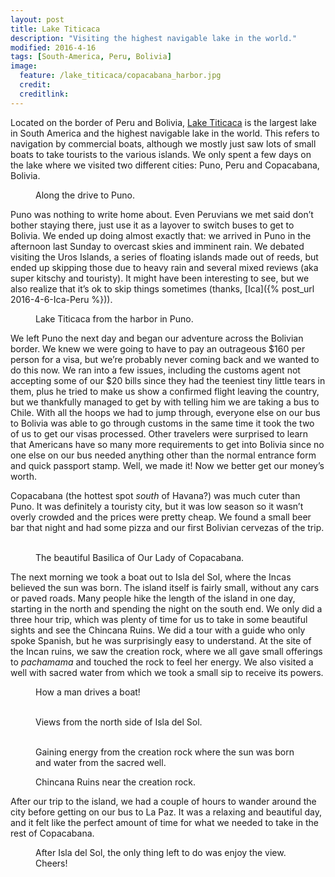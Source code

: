```yaml
---
layout: post
title: Lake Titicaca
description: "Visiting the highest navigable lake in the world."
modified: 2016-4-16
tags: [South-America, Peru, Bolivia]
image:
  feature: /lake_titicaca/copacabana_harbor.jpg
  credit: 
  creditlink: 
---
```


Located on the border of Peru and Bolivia, [Lake Titicaca](https://en.wikipedia.org/wiki/Lake_Titicaca) is the largest lake in South America and the highest navigable lake in the world. This refers to navigation by commercial boats, although we mostly just saw lots of small boats to take tourists to the various islands. We only spent a few days on the lake where we visited two different cities: Puno, Peru and Copacabana, Bolivia. 

<figure>
    <a href="/images/lake_titicaca/bus_ride_to_puno.jpg"><img src="/images/lake_titicaca/bus_ride_to_puno.jpg" alt=""></a>
    <figcaption>Along the drive to Puno.</figcaption>
</figure>

Puno was nothing to write home about. Even Peruvians we met said don’t bother staying there, just use it as a layover to switch buses to get to Bolivia. We ended up doing almost exactly that: we arrived in Puno in the afternoon last Sunday to overcast skies and imminent rain. We debated visiting the Uros Islands, a series of floating islands made out of reeds, but ended up skipping those due to heavy rain and several mixed reviews (aka super kitschy and touristy). It might have been interesting to see, but we also realize that it’s ok to skip things sometimes (thanks, [Ica]({% post_url 2016-4-6-Ica-Peru %})).

<figure>
    <a href="/images/lake_titicaca/titicaca_puno.jpg"><img src="/images/lake_titicaca/titicaca_puno.jpg" alt=""></a>
    <figcaption>Lake Titicaca from the harbor in Puno.</figcaption>
</figure>

We left Puno the next day and began our adventure across the Bolivian border. We knew we were going to have to pay an outrageous $160 per person for a visa, but we’re probably never coming back and we wanted to do this now. We ran into a few issues, including the customs agent not accepting some of our $20 bills since they had the teeniest tiny little tears in them, plus he tried to make us show a confirmed flight leaving the country, but we thankfully managed to get by with telling him we are taking a bus to Chile. With all the hoops we had to jump through, everyone else on our bus to Bolivia was able to go through customs in the same time it took the two of us to get our visas processed. Other travelers were surprised to learn that Americans have so many more requirements to get into Bolivia since no one else on our bus needed anything other than the normal entrance form and quick passport stamp. Well, we made it! Now we better get our money’s worth. 

Copacabana (the hottest spot *south* of Havana?) was much cuter than Puno. It was definitely a touristy city, but it was low season so it wasn’t overly crowded and the prices were pretty cheap. We found a small beer bar that night and had some pizza and our first Bolivian cervezas of the trip.

<figure class="half">
    <a href="/images/lake_titicaca/church.jpg"><img src="/images/lake_titicaca/church.jpg" alt=""></a>
    <a href="/images/lake_titicaca/church2.jpg"><img src="/images/lake_titicaca/church2.jpg" alt=""></a>
    <figcaption>The beautiful Basilica of Our Lady of Copacabana.</figcaption>
</figure>

The next morning we took a boat out to Isla del Sol, where the Incas believed the sun was born. The island itself is fairly small, without any cars or paved roads. Many people hike the length of the island in one day, starting in the north and spending the night on the south end. We only did a three hour trip, which was plenty of time for us to take in some beautiful sights and see the Chincana Ruins. We did a tour with a guide who only spoke Spanish, but he was surprisingly easy to understand. At the site of the Incan ruins, we saw the creation rock, where we all gave small offerings to *pachamama* and touched the rock to feel her energy. We also visited a well with sacred water from which we took a small sip to receive its powers.

<figure>
    <a href="/images/lake_titicaca/how_to_boat.jpg"><img src="/images/lake_titicaca/how_to_boat.jpg" alt=""></a>
    <figcaption>How a man drives a boat!</figcaption>
</figure>
<figure>
    <a href="/images/lake_titicaca/isla_del_sol.jpg"><img src="/images/lake_titicaca/isla_del_sol.jpg" alt=""></a>
    <a href="/images/lake_titicaca/isla_del_sol2.jpg"><img src="/images/lake_titicaca/isla_del_sol2.jpg" alt=""></a>
    <figcaption>Views from the north side of Isla del Sol.</figcaption>
</figure>
<figure class="half">
    <a href="/images/lake_titicaca/energy_rock.jpg"><img src="/images/lake_titicaca/energy_rock.jpg" alt=""></a>
    <a href="/images/lake_titicaca/water_from_well.jpg"><img src="/images/lake_titicaca/water_from_well.jpg" alt=""></a>
    <figcaption>Gaining energy from the creation rock where the sun was born and water from the sacred well.</figcaption>
</figure>
<figure>
    <a href="/images/lake_titicaca/chincana_ruins.jpg"><img src="/images/lake_titicaca/chincana_ruins.jpg" alt=""></a>
    <figcaption>Chincana Ruins near the creation rock.</figcaption>
</figure>

After our trip to the island, we had a couple of hours to wander around the city before getting on our bus to La Paz. It was a relaxing and beautiful day, and it felt like the perfect amount of time for what we needed to take in the rest of Copacabana.

<figure>
    <a href="/images/lake_titicaca/cheers.jpg"><img src="/images/lake_titicaca/cheers.jpg" alt=""></a>
    <figcaption>After Isla del Sol, the only thing left to do was enjoy the view. Cheers!</figcaption>
</figure>